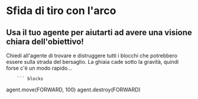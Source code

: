 # Sfida di tiro con l'arco

## Usa il tuo agente per aiutarti ad avere una visione chiara dell'obiettivo!

Chiedi all'agente di trovare e distruggere tutti i blocchi che potrebbero essere sulla strada del bersaglio. La ghiaia cade sotto la gravità, quindi forse c'è un modo rapido...

        ``` blocks
agent.move(FORWARD, 100)
agent.destroy(FORWARD)



```
